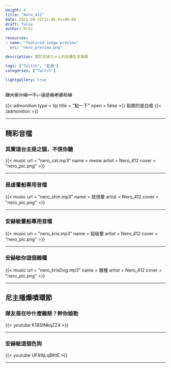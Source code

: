 ```yaml
---
weight: 4
title: "Nero_412"
date: 2021-09-25T11:48:01+08:00
draft: false
author: Kr1s

resources:
- name: "featured-image-preview"
  src: "nero_preview.png"

description: 關於尼祿ちゃん的各種名言事蹟

tags: ["Twitch", "亂源"]
categories: ["Twitch"]

lightgallery: true
---
```



<!--more-->

~~跟大家介紹一下，這是我老婆尼祿~~

{{< admonition type = tip title = "點一下" open = false >}}
點開的是白痴
{{< /admonition >}}

--- 

## 精彩音檔
### 其實這台主是之貓，不信你聽

{{< music url = "nero_cat.mp3" name = meow artist = Nero_412 cover = "nero_pic.png" >}}

--- 

### 是虛暈船專用音檔

{{< music url = "nero_shin.mp3" name = 就很暈 artist = Nero_412 cover = "nero_pic.png" >}}

--- 

### 安赫敏暈船專用音檔

{{< music url = "nero_kris.mp3" name = 超級暈 artist = Nero_412 cover = "nero_pic.png" >}}

--- 

### 安赫敏你這個雜種

{{< music url = "nero_krisDog.mp3" name = 雜種 artist = Nero_412 cover = "nero_pic.png" >}}

--- 

## 尼主播爆噴環節
### 隊友是在吵什麼雞掰？幹你娘勒

{{< youtube K18StNkqZZ4 >}}

---

### 安赫敏這個色狗

{{< youtube UF99jLqBKtE >}}

---